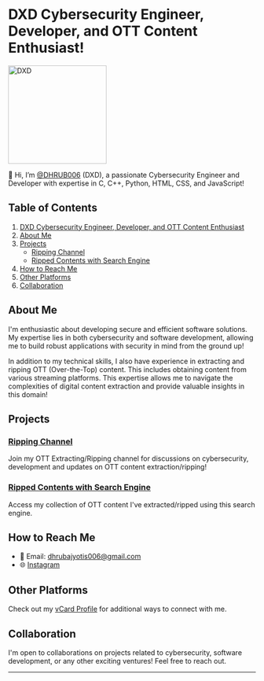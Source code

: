 # DXD Cybersecurity Engineer, Developer, and OTT Content Enthusiast!

<img src="https://iili.io/Jrem6kN.png" alt="DXD" width="200"/>

👋 Hi, I’m [@DHRUB006](https://github.com/DHRUB006) (DXD), a passionate Cybersecurity Engineer and Developer with expertise in C, C++, Python, HTML, CSS, and JavaScript!

## Table of Contents
1. [DXD Cybersecurity Engineer, Developer, and OTT Content Enthusiast](#dxd-cybersecurity-engineer-developer-and-ott-content-enthusiast)
2. [About Me](#about-me)
3. [Projects](#projects)
    - [Ripping Channel](#ripping-channel)
    - [Ripped Contents with Search Engine](#ripped-contents-with-search-engine)
4. [How to Reach Me](#how-to-reach-me)
5. [Other Platforms](#other-platforms)
6. [Collaboration](#collaboration)

## About Me

I'm enthusiastic about developing secure and efficient software solutions. My expertise lies in both cybersecurity and software development, allowing me to build robust applications with security in mind from the ground up!

In addition to my technical skills, I also have experience in extracting and ripping OTT (Over-the-Top) content. This includes obtaining content from various streaming platforms. This expertise allows me to navigate the complexities of digital content extraction and provide valuable insights in this domain!

## Projects

### [Ripping Channel](https://tx.me/DHRUBDXD)
Join my OTT Extracting/Ripping channel for discussions on cybersecurity, development and updates on OTT content extraction/ripping!

### [Ripped Contents with Search Engine](https://drive.dhrubdxd.com)
Access my collection of OTT content I've extracted/ripped using this search engine.

## How to Reach Me

- 📧 Email: dhrubajyotis006@gmail.com
- 🌐 [Instagram](https://www.instagram.com/dhrubajyoti.official/)

## Other Platforms

Check out my [vCard Profile](https://dhrubdxd.com) for additional ways to connect with me.

## Collaboration

I'm open to collaborations on projects related to cybersecurity, software development, or any other exciting ventures! Feel free to reach out.

---


